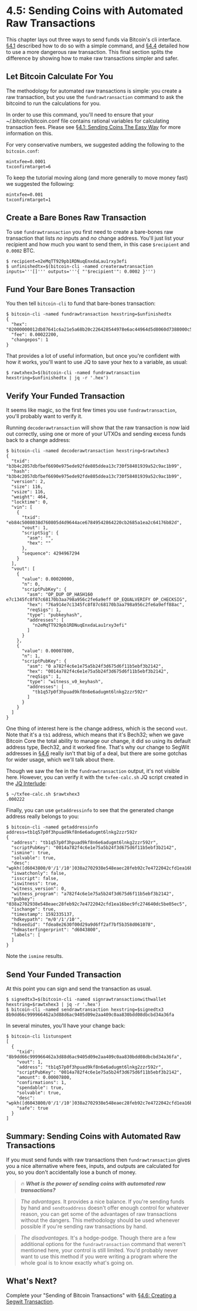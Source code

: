 # 4.5: Sending Coins with Automated Raw Transactions

This chapter lays out three ways to send funds via Bitcoin's cli interface. [§4.1](04_1_Sending_Coins_The_Easy_Way.md) described how to do so with a simple command, and [§4.4](04_4_Sending_Coins_with_a_Raw_Transaction.md) detailed how to use a more dangerous raw transaction. This final section splits the difference by showing how to make raw transactions simpler and safer. 

## Let Bitcoin Calculate For You

The methodology for automated raw transactions is simple: you create a raw transaction, but you use the `fundrawtransaction` command to ask the bitcoind to run the calculations for you.

In order to use this command, you'll need to ensure that your ~/.bitcoin/bitcoin.conf file contains rational variables for calculating transaction fees. Please see [§4.1: Sending Coins The Easy Way](04_1_Sending_Coins_The_Easy_Way.md) for more information on this.

For very conservative numbers, we suggested adding the following to the `bitcoin.conf`:
```
mintxfee=0.0001
txconfirmtarget=6
```
To keep the tutorial moving along (and more generally to move money fast) we suggested the following:
```
mintxfee=0.001
txconfirmtarget=1
```

## Create a Bare Bones Raw Transaction

To use `fundrawtransaction` you first need to create a bare-bones raw transaction that lists _no_ inputs and _no_ change address. You'll just list your recipient and how much you want to send them, in this case `$recipient` and `0.0002` BTC.
```
$ recipient=n2eMqTT929pb1RDNuqEnxdaLau1rxy3efi
$ unfinishedtx=$(bitcoin-cli -named createrawtransaction inputs='''[]''' outputs='''{ "'$recipient'": 0.0002 }''')
```

## Fund Your Bare Bones Transaction

You then tell `bitcoin-cli` to fund that bare-bones transaction:
```
$ bitcoin-cli -named fundrawtransaction hexstring=$unfinishedtx
{
  "hex": "02000000012db87641c6a21e5a68b20c226428544978e6ac44964d5d8060d7388000c584eb0100000000feffffff02204e0000000000001976a914e7c1345fc8f87c68170b3aa798a956c2fe6a9eff88ac781e0000000000001600140cc9cdcf45d4ea17f5227a7ead52367aad10a88400000000",
  "fee": 0.00022200,
  "changepos": 1
}
```
That provides a lot of useful information, but once you're confident with how it works, you'll want to use JQ to save your hex to a variable, as usual:
```
$ rawtxhex3=$(bitcoin-cli -named fundrawtransaction hexstring=$unfinishedtx | jq -r '.hex')
```
## Verify Your Funded Transaction

It seems like magic, so the first few times you use `fundrawtransaction`, you'll probably want to verify it.

Running `decoderawtransaction` will show that the raw transaction is now laid out correctly, using one or more of your UTXOs and sending excess funds back to a change address:
```
$ bitcoin-cli -named decoderawtransaction hexstring=$rawtxhex3
{
  "txid": "b3b4c2057dbfbef6690e975ede92fde805ddea13c730f58401939a52c9ac1b99",
  "hash": "b3b4c2057dbfbef6690e975ede92fde805ddea13c730f58401939a52c9ac1b99",
  "version": 2,
  "size": 116,
  "vsize": 116,
  "weight": 464,
  "locktime": 0,
  "vin": [
    {
      "txid": "eb84c5008038d760805d4d9644ace67849542864220cb2685a1ea2c64176b82d",
      "vout": 1,
      "scriptSig": {
        "asm": "",
        "hex": ""
      },
      "sequence": 4294967294
    }
  ],
  "vout": [
    {
      "value": 0.00020000,
      "n": 0,
      "scriptPubKey": {
        "asm": "OP_DUP OP_HASH160 e7c1345fc8f87c68170b3aa798a956c2fe6a9eff OP_EQUALVERIFY OP_CHECKSIG",
        "hex": "76a914e7c1345fc8f87c68170b3aa798a956c2fe6a9eff88ac",
        "reqSigs": 1,
        "type": "pubkeyhash",
        "addresses": [
          "n2eMqTT929pb1RDNuqEnxdaLau1rxy3efi"
        ]
      }
    },
    {
      "value": 0.00007800,
      "n": 1,
      "scriptPubKey": {
        "asm": "0 a782f4c6e1e75a5b24f3d675d6f11b5ebf3b2142",
        "hex": "0014a782f4c6e1e75a5b24f3d675d6f11b5ebf3b2142",
        "reqSigs": 1,
        "type": "witness_v0_keyhash",
        "addresses": [
          "tb1q57p0f3hpuad9kf8n6e6adugmt6lnkg2zzr592r"
        ]
      }
    }
  ]
}
```
One thing of interest here is the change address, which is the second `vout`. Note that it's a `tb1` address, which means that it's Bech32; when we gave Bitcoin Core the total ability to manage our change, it did so using its default address type, Bech32, and it worked fine. That's why our change to SegWit addresses in [§4.6](04_6_Creating_a_Segwit_Transaction.md) really isn't that big of a deal, but there are some gotchas for wider usage, which we'll talk about there.

Though we saw the fee in the `fundrawtransaction` output, it's not visible here. However, you can verify it with the `txfee-calc.sh` JQ script created in the [JQ Interlude](https://github.com/BlockchainCommons/Learning-Bitcoin-from-the-Command-Line/blob/master/04_2__Interlude_Using_JQ.md):
```
$ ~/txfee-calc.sh $rawtxhex3
.000222
```
Finally, you can use `getaddressinfo` to see that the generated change address really belongs to you:
```
$ bitcoin-cli -named getaddressinfo address=tb1q57p0f3hpuad9kf8n6e6adugmt6lnkg2zzr592r
{
  "address": "tb1q57p0f3hpuad9kf8n6e6adugmt6lnkg2zzr592r",
  "scriptPubKey": "0014a782f4c6e1e75a5b24f3d675d6f11b5ebf3b2142",
  "ismine": true,
  "solvable": true,
  "desc": "wpkh([d6043800/0'/1'/10']038a2702938e548eaec28feb92c7e4722042cfd1ea16bec9fc274640dc5be05ec5)#zpv26nar",
  "iswatchonly": false,
  "isscript": false,
  "iswitness": true,
  "witness_version": 0,
  "witness_program": "a782f4c6e1e75a5b24f3d675d6f11b5ebf3b2142",
  "pubkey": "038a2702938e548eaec28feb92c7e4722042cfd1ea16bec9fc274640dc5be05ec5",
  "ischange": true,
  "timestamp": 1592335137,
  "hdkeypath": "m/0'/1'/10'",
  "hdseedid": "fdea8e2630f00d29a9d6ff2af7bf5b358d061078",
  "hdmasterfingerprint": "d6043800",
  "labels": [
  ]
}
```
Note the `ismine` results.

## Send Your Funded Transaction

At this point you can sign and send the transaction as usual.
```
$ signedtx3=$(bitcoin-cli -named signrawtransactionwithwallet hexstring=$rawtxhex3 | jq -r '.hex')
$ bitcoin-cli -named sendrawtransaction hexstring=$signedtx3
8b9dd66c999966462a3d88d6ac9405d09e2aa409c0aa830bdd08dbcbd34a36fa
```
In several minutes, you'll have your change back:
```
$ bitcoin-cli listunspent
[
  {
    "txid": "8b9dd66c999966462a3d88d6ac9405d09e2aa409c0aa830bdd08dbcbd34a36fa",
    "vout": 1,
    "address": "tb1q57p0f3hpuad9kf8n6e6adugmt6lnkg2zzr592r",
    "scriptPubKey": "0014a782f4c6e1e75a5b24f3d675d6f11b5ebf3b2142",
    "amount": 0.00007800,
    "confirmations": 1,
    "spendable": true,
    "solvable": true,
    "desc": "wpkh([d6043800/0'/1'/10']038a2702938e548eaec28feb92c7e4722042cfd1ea16bec9fc274640dc5be05ec5)#zpv26nar",
    "safe": true
  }
]
```

## Summary: Sending Coins with Automated Raw Transactions

If you must send funds with raw transactions then `fundrawtransaction` gives you a nice alternative where fees, inputs, and outputs are calculated for you, so you don't accidentally lose a bunch of money.

> :fire: ***What is the power of sending coins with automated raw transactions?***

> _The advantages._ It provides a nice balance. If you're sending funds by hand and `sendtoaddress` doesn't offer enough control for whatever reason, you can get some of the advantages of raw transactions without the dangers. This methodology should be used whenever possible if you're sending raw transactions by hand.

> _The disadvantages._ It's a hodge-podge. Though there are a few additional options for the `fundrawtransaction` command that weren't mentioned here, your control is still limited. You'd probably never want to use this method if you were writing a program where the whole goal is to know exactly what's going on.

## What's Next?

Complete your "Sending of Bitcoin Transactions" with [§4.6: Creating a Segwit Transaction](04_6_Creating_a_Segwit_Transaction.md).

